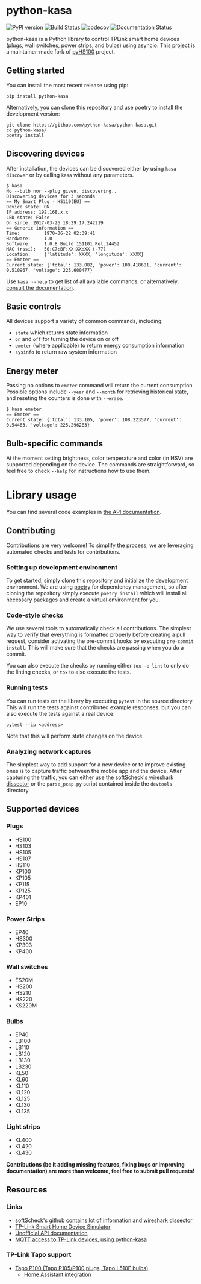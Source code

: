 # python-kasa

[![PyPI version](https://badge.fury.io/py/python-kasa.svg)](https://badge.fury.io/py/python-kasa)
[![Build Status](https://github.com/python-kasa/python-kasa/actions/workflows/ci.yml/badge.svg)](https://github.com/python-kasa/python-kasa/actions/workflows/ci.yml)
[![codecov](https://codecov.io/gh/python-kasa/python-kasa/branch/master/graph/badge.svg?token=5K7rtN5OmS)](https://codecov.io/gh/python-kasa/python-kasa)
[![Documentation Status](https://readthedocs.org/projects/python-kasa/badge/?version=latest)](https://python-kasa.readthedocs.io/en/latest/?badge=latest)

python-kasa is a Python library to control TPLink smart home devices (plugs, wall switches, power strips, and bulbs) using asyncio.
This project is a maintainer-made fork of [pyHS100](https://github.com/GadgetReactor/pyHS100) project.

## Getting started

You can install the most recent release using pip:
```
pip install python-kasa
```

Alternatively, you can clone this repository and use poetry to install the development version:
```
git clone https://github.com/python-kasa/python-kasa.git
cd python-kasa/
poetry install
```

## Discovering devices

After installation, the devices can be discovered either by using `kasa discover` or by calling `kasa` without any parameters.

```
$ kasa
No --bulb nor --plug given, discovering..
Discovering devices for 3 seconds
== My Smart Plug - HS110(EU) ==
Device state: ON
IP address: 192.168.x.x
LED state: False
On since: 2017-03-26 18:29:17.242219
== Generic information ==
Time:         1970-06-22 02:39:41
Hardware:     1.0
Software:     1.0.8 Build 151101 Rel.24452
MAC (rssi):   50:C7:BF:XX:XX:XX (-77)
Location:     {'latitude': XXXX, 'longitude': XXXX}
== Emeter ==
Current state: {'total': 133.082, 'power': 100.418681, 'current': 0.510967, 'voltage': 225.600477}
```

Use `kasa --help` to get list of all available commands, or alternatively, [consult the documentation](https://python-kasa.readthedocs.io/en/latest/cli.html).

## Basic controls

All devices support a variety of common commands, including:
 * `state` which returns state information
 * `on` and `off` for turning the device on or off
 * `emeter` (where applicable) to return energy consumption information
 * `sysinfo` to return raw system information

## Energy meter

Passing no options to `emeter` command will return the current consumption.
Possible options include `--year` and `--month` for retrieving historical state,
and reseting the counters is done with `--erase`.

```
$ kasa emeter
== Emeter ==
Current state: {'total': 133.105, 'power': 108.223577, 'current': 0.54463, 'voltage': 225.296283}
```

## Bulb-specific commands

At the moment setting brightness, color temperature and color (in HSV) are supported depending on the device.
The commands are straightforward, so feel free to check `--help` for instructions how to use them.

# Library usage

You can find several code examples in [the API documentation](https://python-kasa.readthedocs.io).

## Contributing

Contributions are very welcome! To simplify the process, we are leveraging automated checks and tests for contributions.

### Setting up development environment

To get started, simply clone this repository and initialize the development environment.
We are using [poetry](https://python-poetry.org) for dependency management, so after cloning the repository simply execute
`poetry install` which will install all necessary packages and create a virtual environment for you.

### Code-style checks

We use several tools to automatically check all contributions. The simplest way to verify that everything is formatted properly
before creating a pull request, consider activating the pre-commit hooks by executing `pre-commit install`.
This will make sure that the checks are passing when you do a commit.

You can also execute the checks by running either `tox -e lint` to only do the linting checks, or `tox` to also execute the tests.

### Running tests

You can run tests on the library by executing `pytest` in the source directory.
This will run the tests against contributed example responses, but you can also execute the tests against a real device:
```
pytest --ip <address>
```
Note that this will perform state changes on the device.

### Analyzing network captures

The simplest way to add support for a new device or to improve existing ones is to capture traffic between the mobile app and the device.
After capturing the traffic, you can either use the [softScheck's  wireshark dissector](https://github.com/softScheck/tplink-smartplug#wireshark-dissector)
or the `parse_pcap.py` script contained inside the `devtools` directory.


## Supported devices

### Plugs

* HS100
* HS103
* HS105
* HS107
* HS110
* KP100
* KP105
* KP115
* KP125
* KP401
* EP10

### Power Strips

* EP40
* HS300
* KP303
* KP400

### Wall switches

* ES20M
* HS200
* HS210
* HS220
* KS220M

### Bulbs

* EP40
* LB100
* LB110
* LB120
* LB130
* LB230
* KL50
* KL60
* KL110
* KL120
* KL125
* KL130
* KL135

### Light strips

* KL400
* KL420
* KL430

**Contributions (be it adding missing features, fixing bugs or improving documentation) are more than welcome, feel free to submit pull requests!**

## Resources

### Links

* [softScheck's github contains lot of information and wireshark dissector](https://github.com/softScheck/tplink-smartplug#wireshark-dissector)
* [TP-Link Smart Home Device Simulator](https://github.com/plasticrake/tplink-smarthome-simulator)
* [Unofficial API documentation](https://github.com/plasticrake/tplink-smarthome-api)
* [MQTT access to TP-Link devices, using python-kasa](https://github.com/flavio-fernandes/mqtt2kasa)

### TP-Link Tapo support

* [Tapo P100 (Tapo P105/P100 plugs, Tapo L510E bulbs)](https://github.com/fishbigger/TapoP100)
  * [Home Assistant integration](https://github.com/fishbigger/HomeAssistant-Tapo-P100-Control)

